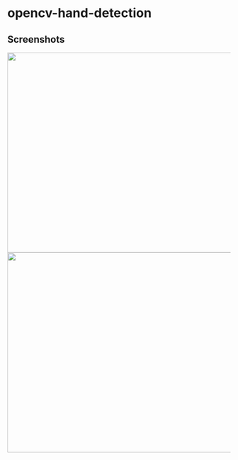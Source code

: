 # opencv-hand-detection

## Screenshots

<div class="column">
  <img src="https://github.com/hamzaazizofficial/opencv-hand-tracking/blob/main/hand_det_1.png?raw=true" width="1000" height="450" />

  <img src="https://github.com/hamzaazizofficial/opencv-hand-tracking/blob/main/hand_det_2.png?raw=true" width="1000" height="450" />
  
</div>

